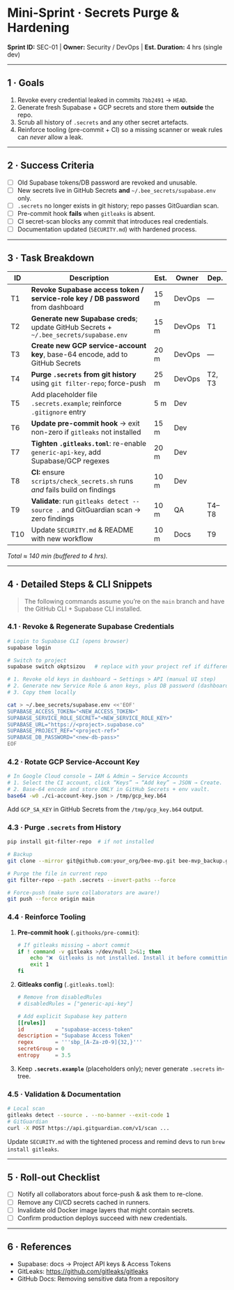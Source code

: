 # Mini-Sprint · Secrets Purge & Hardening

**Sprint ID:** SEC-01 | **Owner:** Security / DevOps | **Est. Duration:** 4 hrs
(single dev)

---

## 1 · Goals

1. Revoke every credential leaked in commits `7bb2491` → `HEAD`.
2. Generate fresh Supabase + GCP secrets and store them **outside** the repo.
3. Scrub all history of `.secrets` and any other secret artefacts.
4. Reinforce tooling (pre-commit + CI) so a missing scanner or weak rules can
   _never_ allow a leak.

---

## 2 · Success Criteria

- [ ] Old Supabase tokens/DB password are revoked and unusable.
- [ ] New secrets live in GitHub Secrets **and** `~/.bee_secrets/supabase.env`
      only.
- [ ] `.secrets` no longer exists in git history; repo passes GitGuardian scan.
- [ ] Pre-commit hook **fails** when `gitleaks` is absent.
- [ ] CI secret-scan blocks any commit that introduces real credentials.
- [ ] Documentation updated (`SECURITY.md`) with hardened process.

---

## 3 · Task Breakdown

| ID  | Description                                                                            | Est. | Owner  | Dep.   |
| --- | -------------------------------------------------------------------------------------- | ---- | ------ | ------ |
| T1  | **Revoke Supabase access token / service-role key / DB password** from dashboard       | 15 m | DevOps | —      |
| T2  | **Generate new Supabase creds**; update GitHub Secrets + `~/.bee_secrets/supabase.env` | 15 m | DevOps | T1     |
| T3  | **Create new GCP service-account key**, base-64 encode, add to GitHub Secrets          | 20 m | DevOps | —      |
| T4  | **Purge `.secrets` from git history** using `git filter-repo`; force-push              | 25 m | DevOps | T2, T3 |
| T5  | Add placeholder file `.secrets.example`; reinforce `.gitignore` entry                  | 5 m  | Dev    |        |
| T6  | **Update pre-commit hook** → exit non-zero if `gitleaks` not installed                 | 15 m | Dev    |        |
| T7  | **Tighten `.gitleaks.toml`**: re-enable `generic-api-key`, add Supabase/GCP regexes    | 20 m | Dev    |        |
| T8  | **CI:** ensure `scripts/check_secrets.sh` runs _and_ fails build on findings           | 10 m | Dev    |        |
| T9  | **Validate**: run `gitleaks detect --source .` and GitGuardian scan → zero findings    | 10 m | QA     | T4–T8  |
| T10 | Update `SECURITY.md` & README with new workflow                                        | 10 m | Docs   | T9     |

_Total ≈ 140 min (buffered to 4 hrs)._

---

## 4 · Detailed Steps & CLI Snippets

> The following commands assume you’re on the `main` branch and have the GitHub
> CLI + Supabase CLI installed.

### 4.1 · Revoke & Regenerate Supabase Credentials

```bash
# Login to Supabase CLI (opens browser)
supabase login

# Switch to project
supabase switch okptsizou   # replace with your project ref if different

# 1. Revoke old keys in dashboard → Settings > API (manual UI step)
# 2. Generate new Service Role & anon keys, plus DB password (dashboard)
# 3. Copy them locally

cat > ~/.bee_secrets/supabase.env <<'EOF'
SUPABASE_ACCESS_TOKEN="<NEW_ACCESS_TOKEN>"
SUPABASE_SERVICE_ROLE_SECRET="<NEW_SERVICE_ROLE_KEY>"
SUPABASE_URL="https://<project>.supabase.co"
SUPABASE_PROJECT_REF="<project-ref>"
SUPABASE_DB_PASSWORD="<new-db-pass>"
EOF
```

### 4.2 · Rotate GCP Service-Account Key

```bash
# In Google Cloud console → IAM & Admin → Service Accounts
# 1. Select the CI account, click “Keys” → “Add key” → JSON → Create.
# 2. Base-64 encode and store ONLY in GitHub Secrets + env vault.
base64 -w0 ./ci-account-key.json > /tmp/gcp_key.b64
```

Add `GCP_SA_KEY` in GitHub Secrets from the `/tmp/gcp_key.b64` output.

### 4.3 · Purge `.secrets` from History

```bash
pip install git-filter-repo  # if not installed

# Backup
git clone --mirror git@github.com:your_org/bee-mvp.git bee-mvp_backup.git

# Purge the file in current repo
git filter-repo --path .secrets --invert-paths --force

# Force-push (make sure collaborators are aware!)
git push --force origin main
```

### 4.4 · Reinforce Tooling

1. **Pre-commit hook** (`.githooks/pre-commit`):
   ```bash
   # If gitleaks missing → abort commit
   if ! command -v gitleaks >/dev/null 2>&1; then
       echo "❌  Gitleaks is not installed. Install it before committing." >&2
       exit 1
   fi
   ```
2. **Gitleaks config** (`.gitleaks.toml`):
   ```toml
   # Remove from disabledRules
   # disabledRules = ["generic-api-key"]

   # Add explicit Supabase key pattern
   [[rules]]
   id          = "supabase-access-token"
   description = "Supabase Access Token"
   regex       = '''sbp_[A-Za-z0-9]{32,}'''
   secretGroup = 0
   entropy     = 3.5
   ```
3. Keep **`.secrets.example`** (placeholders only); never generate `.secrets`
   in-tree.

### 4.5 · Validation & Documentation

```bash
# Local scan
gitleaks detect --source . --no-banner --exit-code 1
# GitGuardian
curl -X POST https://api.gitguardian.com/v1/scan ...
```

Update `SECURITY.md` with the tightened process and remind devs to run
`brew install gitleaks`.

---

## 5 · Roll-out Checklist

- [ ] Notify all collaborators about force-push & ask them to re-clone.
- [ ] Remove any CI/CD secrets cached in runners.
- [ ] Invalidate old Docker image layers that might contain secrets.
- [ ] Confirm production deploys succeed with new credentials.

---

## 6 · References

- Supabase: docs → Project API keys & Access Tokens
- GitLeaks: <https://github.com/gitleaks/gitleaks>
- GitHub Docs: Removing sensitive data from a repository
